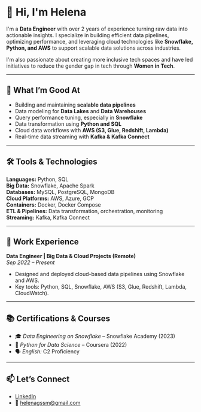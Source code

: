 # 👋 Hi, I'm Helena

I'm a **Data Engineer** with over 2 years of experience turning raw data into actionable insights. I specialize in building efficient data pipelines, optimizing performance, and leveraging cloud technologies like **Snowflake, Python, and AWS** to support scalable data solutions across industries.

I'm also passionate about creating more inclusive tech spaces and have led initiatives to reduce the gender gap in tech through **Women in Tech**.

---

## 🚀 What I’m Good At

- Building and maintaining **scalable data pipelines**
- Data modeling for **Data Lakes** and **Data Warehouses**
- Query performance tuning, especially in **Snowflake**
- Data transformation using **Python and SQL**
- Cloud data workflows with **AWS (S3, Glue, Redshift, Lambda)**
- Real-time data streaming with **Kafka & Kafka Connect**

---

## 🛠️ Tools & Technologies

**Languages:** Python, SQL  
**Big Data:** Snowflake, Apache Spark  
**Databases:** MySQL, PostgreSQL, MongoDB  
**Cloud Platforms:** AWS, Azure, GCP  
**Containers:** Docker, Docker Compose  
**ETL & Pipelines:** Data transformation, orchestration, monitoring  
**Streaming:** Kafka, Kafka Connect

---

## 🏢 Work Experience

**Data Engineer | Big Data & Cloud Projects (Remote)**  
*Sep 2022 – Present*  
- Designed and deployed cloud-based data pipelines using Snowflake and AWS.  
- Key tools: Python, SQL, Snowflake, AWS (S3, Glue, Redshift, Lambda, CloudWatch).

---

## 📚 Certifications & Courses

- 🎓 *Data Engineering on Snowflake* – Snowflake Academy (2023)  
- 🐍 *Python for Data Science* – Coursera (2022)  
- 🗣️ *English:* C2 Proficiency  

---

## 📫 Let’s Connect

- [LinkedIn](https://www.linkedin.com/in/helena)  
- 📧 helenagssm@gmail.com
